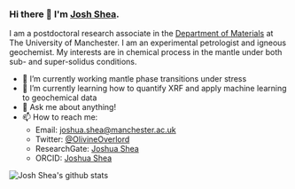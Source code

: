 ### Hi there 👋  I'm [Josh Shea](https://github.com/OlivineOverlord).

I am a postdoctoral research associate in the [Department of Materials](https://www.materials.manchester.ac.uk/) at The University of Manchester. I am an experimental petrologist and igneous geochemist. My interests are in chemical process in the mantle under both sub- and super-solidus conditions. 

- 🔭   I’m currently working mantle phase transitions under stress
- 🌱   I’m currently learning how to quantify XRF and apply machine learning to geochemical data
- 💬   Ask me about anything!
- 📫   How to reach me:
  * Email: joshua.shea@manchester.ac.uk
  * Twitter: [@OlivineOverlord](https://twitter.com/OlivineOverlord)
  * ResearchGate: [Joshua Shea](https://www.researchgate.net/profile/Joshua-Shea)
  * ORCID: [Joshua Shea](https://orcid.org/0000-0001-7869-1479)

![Josh Shea's github stats](https://github-readme-stats.vercel.app/api?username=OlivineOverlord)
